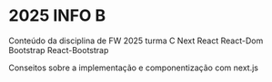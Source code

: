 # 2025 INFO B
Conteúdo da disciplina de FW 2025 turma C
Next
React
React-Dom
Bootstrap
React-Bootstrap


Conseitos sobre a implementação e componentização com next.js